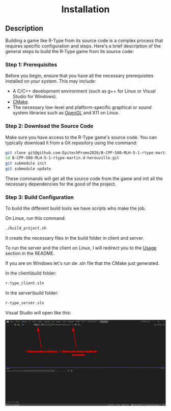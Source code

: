 <div align="center">
    <h1 align="center">
        Installation
    </h1>
</div>

## Description

Building a game like R-Type from its source code is a complex process that requires specific configuration and steps. Here's a brief description of the general steps to build the R-Type game from its source code:

### Step 1: Prerequisites

Before you begin, ensure that you have all the necessary prerequisites installed on your system. This may include:

- A C/C++ development environment (such as g++ for Linux or Visual Studio for Windows).
- [CMake](https://cmake.org/).
- The necessary low-level and platform-specific graphical or sound system libraries such as [OpenGL](https://www.opengl.org/) and X11 on Linux.

### Step 2: Download the Source Code

Make sure you have access to the R-Type game's source code. You can typically download it from a Git repository using the command:

```bash
git clone git@github.com:EpitechPromo2026/B-CPP-500-MLH-5-1-rtype-martin.d-herouville.git
cd B-CPP-500-MLH-5-1-rtype-martin.d-herouville.git
git submodule init
git submodule update
```

These commands will get all the source code from the game and init all the necessary dependencies for the good of the project.

### Step 3: Build Configuration

To build the different build tools we have scripts who make the job.

On Linux, run this command:

```bash
./build_project.sh
```

It create the necessary files in the build folder in client and server.

To run the server and the client on Linux, I will redirect you to the [Usage](./README.md#usage) section in the README.

If you are on Windows let's run de .sln file that the CMake just generated.

In the client\build folder:

```bash
r-type_client.sln
```
In the server\build folder:

```bash
r-type_server.sln
```

Visual Studio will open like this:

![](./screenshots/sln_screenshot.png)


